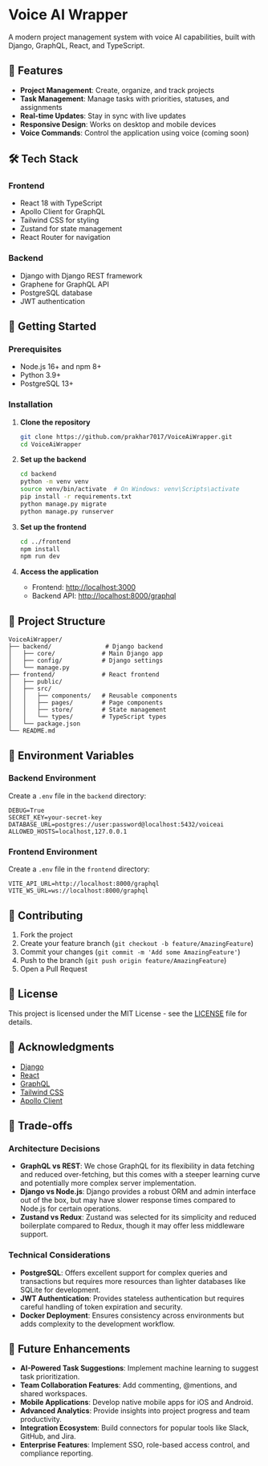 # Voice AI Wrapper

A modern project management system with voice AI capabilities, built with Django, GraphQL, React, and TypeScript.

## 🚀 Features

- **Project Management**: Create, organize, and track projects
- **Task Management**: Manage tasks with priorities, statuses, and assignments
- **Real-time Updates**: Stay in sync with live updates
- **Responsive Design**: Works on desktop and mobile devices
- **Voice Commands**: Control the application using voice (coming soon)

## 🛠️ Tech Stack

### Frontend

- React 18 with TypeScript
- Apollo Client for GraphQL
- Tailwind CSS for styling
- Zustand for state management
- React Router for navigation

### Backend

- Django with Django REST framework
- Graphene for GraphQL API
- PostgreSQL database
- JWT authentication

## 🚀 Getting Started

### Prerequisites

- Node.js 16+ and npm 8+
- Python 3.9+
- PostgreSQL 13+

### Installation

1. **Clone the repository**

   ```bash
   git clone https://github.com/prakhar7017/VoiceAiWrapper.git
   cd VoiceAiWrapper
   ```

2. **Set up the backend**

   ```bash
   cd backend
   python -m venv venv
   source venv/bin/activate  # On Windows: venv\Scripts\activate
   pip install -r requirements.txt
   python manage.py migrate
   python manage.py runserver
   ```

3. **Set up the frontend**

   ```bash
   cd ../frontend
   npm install
   npm run dev
   ```

4. **Access the application**
   - Frontend: [http://localhost:3000](http://localhost:3000)
   - Backend API: [http://localhost:8000/graphql](http://localhost:8000/graphql)

## 📁 Project Structure

```plaintext
VoiceAiWrapper/
├── backend/               # Django backend
│   ├── core/             # Main Django app
│   ├── config/           # Django settings
│   └── manage.py
├── frontend/             # React frontend
│   ├── public/
│   ├── src/
│   │   ├── components/   # Reusable components
│   │   ├── pages/        # Page components
│   │   ├── store/        # State management
│   │   └── types/        # TypeScript types
│   └── package.json
└── README.md
```

## 🔧 Environment Variables

### Backend Environment

Create a `.env` file in the `backend` directory:

```env
DEBUG=True
SECRET_KEY=your-secret-key
DATABASE_URL=postgres://user:password@localhost:5432/voiceai
ALLOWED_HOSTS=localhost,127.0.0.1
```

### Frontend Environment

Create a `.env` file in the `frontend` directory:

```env
VITE_API_URL=http://localhost:8000/graphql
VITE_WS_URL=ws://localhost:8000/graphql
```

## 🤝 Contributing

1. Fork the project
2. Create your feature branch (`git checkout -b feature/AmazingFeature`)
3. Commit your changes (`git commit -m 'Add some AmazingFeature'`)
4. Push to the branch (`git push origin feature/AmazingFeature`)
5. Open a Pull Request

## 📄 License

This project is licensed under the MIT License - see the [LICENSE](LICENSE) file for details.

## 👏 Acknowledgments

- [Django](https://www.djangoproject.com/)
- [React](https://reactjs.org/)
- [GraphQL](https://graphql.org/)
- [Tailwind CSS](https://tailwindcss.com/)
- [Apollo Client](https://www.apollographql.com/docs/react/)

## 🔄 Trade-offs

### Architecture Decisions

- **GraphQL vs REST**: We chose GraphQL for its flexibility in data fetching and reduced over-fetching, but this comes with a steeper learning curve and potentially more complex server implementation.
- **Django vs Node.js**: Django provides a robust ORM and admin interface out of the box, but may have slower response times compared to Node.js for certain operations.
- **Zustand vs Redux**: Zustand was selected for its simplicity and reduced boilerplate compared to Redux, though it may offer less middleware support.

### Technical Considerations

- **PostgreSQL**: Offers excellent support for complex queries and transactions but requires more resources than lighter databases like SQLite for development.
- **JWT Authentication**: Provides stateless authentication but requires careful handling of token expiration and security.
- **Docker Deployment**: Ensures consistency across environments but adds complexity to the development workflow.

## 🔮 Future Enhancements

- **AI-Powered Task Suggestions**: Implement machine learning to suggest task prioritization.
- **Team Collaboration Features**: Add commenting, @mentions, and shared workspaces.
- **Mobile Applications**: Develop native mobile apps for iOS and Android.
- **Advanced Analytics**: Provide insights into project progress and team productivity.
- **Integration Ecosystem**: Build connectors for popular tools like Slack, GitHub, and Jira.
- **Enterprise Features**: Implement SSO, role-based access control, and compliance reporting.
